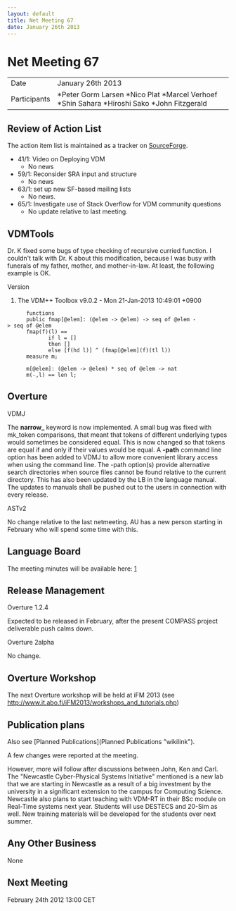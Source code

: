 ```yaml
---
layout: default
title: Net Meeting 67
date: January 26th 2013
---
```


<script src="https://code.jquery.com/jquery-1.11.1.min.js">
</script>
<script src="/javascripts/edit.js"></script>
<script>setEditButonNm();</script>

# Net Meeting 67

|||
|---|---|
| Date | January 26th 2013 |
| Participants | *Peter Gorm Larsen *Nico Plat *Marcel Verhoef *Shin Sahara *Hiroshi Sako *John Fitzgerald |

Review of Action List
---------------------

The action item list is maintained as a tracker on
[SourceForge](https://sourceforge.net/p/overture/netmeeting-actions/).

-   41/​1: Video on Deploying VDM
    -   No news
-   59/​1: Reconsider SRA input and structure
    -   No news
-   63/​1: set up new SF-based mailing lists
    -   No news.
-   65/​1: Investigate use of Stack Overflow for VDM community questions
    -   No update relative to last meeting.

VDMTools
--------

Dr. K fixed some bugs of type checking of recursive curried function. I
couldn't talk with Dr. K about this modification, because I was busy
with funerals of my father, mother, and mother-in-law. At least, the
following example is OK.

Version

1.  The VDM++ Toolbox v9.0.2 - Mon 21-Jan-2013 10:49:01 +0900

`      functions`\
`      public fmap[@elem]: (@elem -> @elem) -> seq of @elem -> seq of @elem`\
`      fmap(f)(l) ==`\
`             if l = []`\
`             then []`\
`             else [f(hd l)] ^ (fmap[@elem](f)(tl l))`\
`      measure m;`

`      m[@elem]: (@elem -> @elem) * seq of @elem -> nat`\
`      m(-,l) == len l;`

Overture
--------

VDMJ

The **narrow\_** keyword is now implemented. A small bug was fixed with
mk\_token comparisons, that meant that tokens of different underlying
types would sometimes be considered equal. This is now changed so that
tokens are equal if and only if their values would be equal. A **-path**
command line option has been added to VDMJ to allow more convenient
library access when using the command line. The -path option(s) provide
alternative search directories when source files cannot be found
relative to the current directory. This has also been updated by the LB
in the language manual. The updates to manuals shall be pushed out to
the users in connection with every release.

ASTv2

No change relative to the last netmeeting. AU has a new person starting
in February who will spend some time with this.

Language Board
--------------

The meeting minutes will be available here:
[1](http://wiki.overturetool.org/index.php/Language_Board_NetMeeting_Minutes)

Release Management
------------------

Overture 1.2.4

Expected to be released in February, after the present COMPASS project
deliverable push calms down.

Overture 2alpha

No change.

Overture Workshop
-----------------

The next Overture workshop will be held at iFM 2013 (see
<http://www.it.abo.fi/iFM2013/workshops_and_tutorials.php>)

Publication plans
-----------------

Also see [Planned Publications](Planned Publications "wikilink").

A few changes were reported at the meeting.

However, more will follow after discussions between John, Ken and Carl.
The "Newcastle Cyber-Physical Systems Initiative" mentioned is a new lab
that we are starting in Newcastle as a result of a big investment by the
university in a significant extension to the campus for Computing
Science. Newcastle also plans to start teaching with VDM-RT in their BSc
module on Real-Time systems next year. Students will use DESTECS and
20-Sim as well. New training materials will be developed for the
students over next summer.

Any Other Business
------------------

None

Next Meeting
------------

February 24th 2012 13:00 CET

   <div id="edit_page_div"></div>